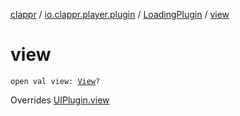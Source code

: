 [clappr](../../index.md) / [io.clappr.player.plugin](../index.md) / [LoadingPlugin](index.md) / [view](.)

# view

`open val view: `[`View`](https://developer.android.com/reference/android/view/View.html)`?`

Overrides [UIPlugin.view](../-u-i-plugin/view.md)

